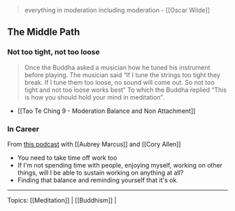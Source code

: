 > everything in moderation including moderation - [[Oscar Wilde]]

## The Middle Path
### Not too tight, not too loose

> Once the Buddha asked a musician how he tuned his instrument before playing. The musician said “If I tune the strings too tight they break. If I tune them too loose, no sound will come out. So not too tight and not too loose works best” 
> To which the Buddha replied “This is how you should hold your mind in meditation”.

- [[Tao Te Ching 9 - Moderation Balance and Non Attachment]]

### In Career
From [this podcast](https://castbox.fm/vb/94463841) with [[Aubrey Marcus]] and [[Cory Allen]]

- You need to take time off work too
- If I'm not spending time with people, enjoying myself, working on other things, will I be able to sustain working on anything at all? 
- Finding that balance and reminding yourself that it's ok. 



-------------------
Topics: [[Meditation]] | [[Buddhism]] |